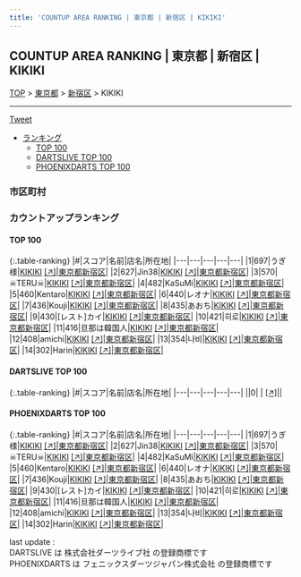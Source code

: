 ```yaml
---
title: 'COUNTUP AREA RANKING | 東京都 | 新宿区 | KIKIKI'
---
```

## COUNTUP AREA RANKING | 東京都 | 新宿区 | KIKIKI

[TOP](/darts/rank/) > [東京都](/darts/rank/東京都/) > [新宿区](/darts/rank/東京都/新宿区/) > KIKIKI

___

<a href="https://twitter.com/share?ref_src=twsrc%5Etfw" data-text="COUNTUP AREA RANKING | 東京都新宿区KIKIKI" class="twitter-share-button" data-hashtags="DARTSLIVE,PHOENIXDARTS,darts,ダーツ" data-show-count="false">Tweet</a>

* [ランキング](#カウントアップランキング)
    * [TOP 100](#top-100)
    * [DARTSLIVE TOP 100](#dartslive-top-100)
    * [PHOENIXDARTS TOP 100](#phoenixdarts-top-100)

### 市区町村

<ul>

</ul>

### カウントアップランキング

#### TOP 100



{:.table-ranking}
|#|スコア|名前|店名|所在地|
|---|---|---|---|---|
|1|697|<span class="rank-name-pd">うぎ様</span>|<a href="/darts/rank/shops/93204.html">KIKIKI</a> <a href="https://vs.phoenixdarts.com/jp/shop/shopDetailInfo/s_93204?s_seq=93204">[↗]</a>|<a href="/darts/rank/東京都/新宿区">東京都新宿区</a>|
|2|627|<span class="rank-name-pd">Jin38</span>|<a href="/darts/rank/shops/93204.html">KIKIKI</a> <a href="https://vs.phoenixdarts.com/jp/shop/shopDetailInfo/s_93204?s_seq=93204">[↗]</a>|<a href="/darts/rank/東京都/新宿区">東京都新宿区</a>|
|3|570|<span class="rank-name-pd">☠TERU☠</span>|<a href="/darts/rank/shops/78627.html">KIKIKI</a> <a href="https://vs.phoenixdarts.com/jp/shop/shopDetailInfo/s_78627?s_seq=78627">[↗]</a>|<a href="/darts/rank/東京都/新宿区">東京都新宿区</a>|
|4|482|<span class="rank-name-pd">KaSuMi</span>|<a href="/darts/rank/shops/93204.html">KIKIKI</a> <a href="https://vs.phoenixdarts.com/jp/shop/shopDetailInfo/s_93204?s_seq=93204">[↗]</a>|<a href="/darts/rank/東京都/新宿区">東京都新宿区</a>|
|5|460|<span class="rank-name-pd">Kentaro</span>|<a href="/darts/rank/shops/78627.html">KIKIKI</a> <a href="https://vs.phoenixdarts.com/jp/shop/shopDetailInfo/s_78627?s_seq=78627">[↗]</a>|<a href="/darts/rank/東京都/新宿区">東京都新宿区</a>|
|6|440|<span class="rank-name-pd">レオナ</span>|<a href="/darts/rank/shops/93204.html">KIKIKI</a> <a href="https://vs.phoenixdarts.com/jp/shop/shopDetailInfo/s_93204?s_seq=93204">[↗]</a>|<a href="/darts/rank/東京都/新宿区">東京都新宿区</a>|
|7|436|<span class="rank-name-pd">Kouji</span>|<a href="/darts/rank/shops/93204.html">KIKIKI</a> <a href="https://vs.phoenixdarts.com/jp/shop/shopDetailInfo/s_93204?s_seq=93204">[↗]</a>|<a href="/darts/rank/東京都/新宿区">東京都新宿区</a>|
|8|435|<span class="rank-name-pd">あおち</span>|<a href="/darts/rank/shops/93204.html">KIKIKI</a> <a href="https://vs.phoenixdarts.com/jp/shop/shopDetailInfo/s_93204?s_seq=93204">[↗]</a>|<a href="/darts/rank/東京都/新宿区">東京都新宿区</a>|
|9|430|<span class="rank-name-pd">[レスト]カイ</span>|<a href="/darts/rank/shops/93204.html">KIKIKI</a> <a href="https://vs.phoenixdarts.com/jp/shop/shopDetailInfo/s_93204?s_seq=93204">[↗]</a>|<a href="/darts/rank/東京都/新宿区">東京都新宿区</a>|
|10|421|<span class="rank-name-pd">히로</span>|<a href="/darts/rank/shops/93204.html">KIKIKI</a> <a href="https://vs.phoenixdarts.com/jp/shop/shopDetailInfo/s_93204?s_seq=93204">[↗]</a>|<a href="/darts/rank/東京都/新宿区">東京都新宿区</a>|
|11|416|<span class="rank-name-pd">旦那は韓国人</span>|<a href="/darts/rank/shops/78627.html">KIKIKI</a> <a href="https://vs.phoenixdarts.com/jp/shop/shopDetailInfo/s_78627?s_seq=78627">[↗]</a>|<a href="/darts/rank/東京都/新宿区">東京都新宿区</a>|
|12|408|<span class="rank-name-pd">amichi</span>|<a href="/darts/rank/shops/93204.html">KIKIKI</a> <a href="https://vs.phoenixdarts.com/jp/shop/shopDetailInfo/s_93204?s_seq=93204">[↗]</a>|<a href="/darts/rank/東京都/新宿区">東京都新宿区</a>|
|13|354|<span class="rank-name-pd">나비</span>|<a href="/darts/rank/shops/93204.html">KIKIKI</a> <a href="https://vs.phoenixdarts.com/jp/shop/shopDetailInfo/s_93204?s_seq=93204">[↗]</a>|<a href="/darts/rank/東京都/新宿区">東京都新宿区</a>|
|14|302|<span class="rank-name-pd">Harin</span>|<a href="/darts/rank/shops/78627.html">KIKIKI</a> <a href="https://vs.phoenixdarts.com/jp/shop/shopDetailInfo/s_78627?s_seq=78627">[↗]</a>|<a href="/darts/rank/東京都/新宿区">東京都新宿区</a>|


#### DARTSLIVE TOP 100



{:.table-ranking}
|#|スコア|名前|店名|所在地|
|---|---|---|---|---|
||0|<span class="rank-name-dl"> </span>|<a href="/darts/rank/shops/.html"></a> <a href="">[↗]</a>|<a href="/darts/rank//"></a>|


#### PHOENIXDARTS TOP 100



{:.table-ranking}
|#|スコア|名前|店名|所在地|
|---|---|---|---|---|
|1|697|<span class="rank-name-pd">うぎ様</span>|<a href="/darts/rank/shops/93204.html">KIKIKI</a> <a href="https://vs.phoenixdarts.com/jp/shop/shopDetailInfo/s_93204?s_seq=93204">[↗]</a>|<a href="/darts/rank/東京都/新宿区">東京都新宿区</a>|
|2|627|<span class="rank-name-pd">Jin38</span>|<a href="/darts/rank/shops/93204.html">KIKIKI</a> <a href="https://vs.phoenixdarts.com/jp/shop/shopDetailInfo/s_93204?s_seq=93204">[↗]</a>|<a href="/darts/rank/東京都/新宿区">東京都新宿区</a>|
|3|570|<span class="rank-name-pd">☠TERU☠</span>|<a href="/darts/rank/shops/78627.html">KIKIKI</a> <a href="https://vs.phoenixdarts.com/jp/shop/shopDetailInfo/s_78627?s_seq=78627">[↗]</a>|<a href="/darts/rank/東京都/新宿区">東京都新宿区</a>|
|4|482|<span class="rank-name-pd">KaSuMi</span>|<a href="/darts/rank/shops/93204.html">KIKIKI</a> <a href="https://vs.phoenixdarts.com/jp/shop/shopDetailInfo/s_93204?s_seq=93204">[↗]</a>|<a href="/darts/rank/東京都/新宿区">東京都新宿区</a>|
|5|460|<span class="rank-name-pd">Kentaro</span>|<a href="/darts/rank/shops/78627.html">KIKIKI</a> <a href="https://vs.phoenixdarts.com/jp/shop/shopDetailInfo/s_78627?s_seq=78627">[↗]</a>|<a href="/darts/rank/東京都/新宿区">東京都新宿区</a>|
|6|440|<span class="rank-name-pd">レオナ</span>|<a href="/darts/rank/shops/93204.html">KIKIKI</a> <a href="https://vs.phoenixdarts.com/jp/shop/shopDetailInfo/s_93204?s_seq=93204">[↗]</a>|<a href="/darts/rank/東京都/新宿区">東京都新宿区</a>|
|7|436|<span class="rank-name-pd">Kouji</span>|<a href="/darts/rank/shops/93204.html">KIKIKI</a> <a href="https://vs.phoenixdarts.com/jp/shop/shopDetailInfo/s_93204?s_seq=93204">[↗]</a>|<a href="/darts/rank/東京都/新宿区">東京都新宿区</a>|
|8|435|<span class="rank-name-pd">あおち</span>|<a href="/darts/rank/shops/93204.html">KIKIKI</a> <a href="https://vs.phoenixdarts.com/jp/shop/shopDetailInfo/s_93204?s_seq=93204">[↗]</a>|<a href="/darts/rank/東京都/新宿区">東京都新宿区</a>|
|9|430|<span class="rank-name-pd">[レスト]カイ</span>|<a href="/darts/rank/shops/93204.html">KIKIKI</a> <a href="https://vs.phoenixdarts.com/jp/shop/shopDetailInfo/s_93204?s_seq=93204">[↗]</a>|<a href="/darts/rank/東京都/新宿区">東京都新宿区</a>|
|10|421|<span class="rank-name-pd">히로</span>|<a href="/darts/rank/shops/93204.html">KIKIKI</a> <a href="https://vs.phoenixdarts.com/jp/shop/shopDetailInfo/s_93204?s_seq=93204">[↗]</a>|<a href="/darts/rank/東京都/新宿区">東京都新宿区</a>|
|11|416|<span class="rank-name-pd">旦那は韓国人</span>|<a href="/darts/rank/shops/78627.html">KIKIKI</a> <a href="https://vs.phoenixdarts.com/jp/shop/shopDetailInfo/s_78627?s_seq=78627">[↗]</a>|<a href="/darts/rank/東京都/新宿区">東京都新宿区</a>|
|12|408|<span class="rank-name-pd">amichi</span>|<a href="/darts/rank/shops/93204.html">KIKIKI</a> <a href="https://vs.phoenixdarts.com/jp/shop/shopDetailInfo/s_93204?s_seq=93204">[↗]</a>|<a href="/darts/rank/東京都/新宿区">東京都新宿区</a>|
|13|354|<span class="rank-name-pd">나비</span>|<a href="/darts/rank/shops/93204.html">KIKIKI</a> <a href="https://vs.phoenixdarts.com/jp/shop/shopDetailInfo/s_93204?s_seq=93204">[↗]</a>|<a href="/darts/rank/東京都/新宿区">東京都新宿区</a>|
|14|302|<span class="rank-name-pd">Harin</span>|<a href="/darts/rank/shops/78627.html">KIKIKI</a> <a href="https://vs.phoenixdarts.com/jp/shop/shopDetailInfo/s_78627?s_seq=78627">[↗]</a>|<a href="/darts/rank/東京都/新宿区">東京都新宿区</a>|


<div class="footer border-top border-gray-light mt-5 pt-3 text-right text-gray">
    last update : <span style="font-weight: italic" id="foot_last_modified"></span><br />
    DARTSLIVE は 株式会社ダーツライブ社 の登録商標です<br />
    PHOENIXDARTS は フェニックスダーツジャパン株式会社 の登録商標です<br />
</div>

<script src="https://cdnjs.cloudflare.com/ajax/libs/jquery.tablesorter/2.31.3/js/jquery.tablesorter.min.js" integrity="sha512-qzgd5cYSZcosqpzpn7zF2ZId8f/8CHmFKZ8j7mU4OUXTNRd5g+ZHBPsgKEwoqxCtdQvExE5LprwwPAgoicguNg==" crossorigin="anonymous" referrerpolicy="no-referrer"></script>
<link rel="stylesheet" href="https://cdnjs.cloudflare.com/ajax/libs/jquery.tablesorter/2.31.3/css/theme.default.min.css" integrity="sha512-wghhOJkjQX0Lh3NSWvNKeZ0ZpNn+SPVXX1Qyc9OCaogADktxrBiBdKGDoqVUOyhStvMBmJQ8ZdMHiR3wuEq8+w==" crossorigin="anonymous" referrerpolicy="no-referrer" />
<script>
$(function() {
    $(".table-ranking").tablesorter({sortList:[[0, 0]]});
    $("#foot_last_modified").text(formatDate(new Date(document.lastModified), 'yyyy-MM-dd HH:mm:ss'));
});
</script>

<script async src="https://platform.twitter.com/widgets.js" charset="utf-8"></script>